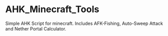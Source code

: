 # AHK_Minecraft_Tools
Simple AHK Script for minecraft. Includes AFK-Fishing, Auto-Sweep Attack and Nether Portal Calculator.
